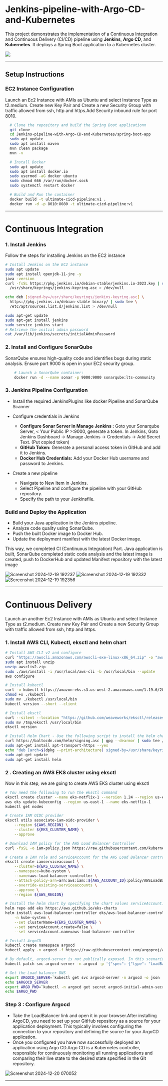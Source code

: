 # Jenkins-pipeline-with-Argo-CD-and-Kubernetes

This project demonstrates the implementation of a Continuous Integration and Continuous Delivery (CI/CD) pipeline using **Jenkins**, **Argo CD**, and **Kubernetes**. It deploys a Spring Boot application to a Kubernetes cluster.

<img src='https://user-images.githubusercontent.com/43399466/228301952-abc02ca2-9942-4a67-8293-f76647b6f9d8.png'>

---

## Setup Instructions

### EC2 Instance Configuration
Launch an Ec2 Instance with AMIs as Ubuntu and select Instance Type as t2.medium. Create new Key Pair and Create a new Security Group with traffic allowed from ssh, http and https.Add Security inbound rule for port 8010.

``` bash
  # Clone the repository and build the Spring Boot applicationn
  git clone
  cd Jenkins-pipeline-with-Argo-CD-and-Kubernetes/spring-boot-app
  sudo apt update
  sudo apt install maven
  mvn clean package
  mvn -v

  # Install Docker
  sudo apt update
  sudo apt install docker.io
  sudo usermod -aG docker ubuntu
  sudo chmod 666 /var/run/docker.sock
  sudo systemctl restart docker

  # Build and Run the container
  docker build -t ultimate-cicd-pipeline:v1 .
  docker run -d -p 8010:8080 -t ultimate-cicd-pipeline:v1

```
---

# Continuous Integration
### 1. Install Jenkins
Follow the steps for installing Jenkins on the EC2 instance

  ``` bash
  # Install Jenkins on the EC2 instance
  sudo apt update
  sudo apt install openjdk-11-jre -y
  java -version
  curl -fsSL https://pkg.jenkins.io/debian-stable/jenkins.io-2023.key | sudo tee \
    /usr/share/keyrings/jenkins-keyring.asc > /dev/null
  
  echo deb [signed-by=/usr/share/keyrings/jenkins-keyring.asc] \
    https://pkg.jenkins.io/debian-stable binary/ | sudo tee \
    /etc/apt/sources.list.d/jenkins.list > /dev/null
  
  sudo apt-get update
  sudo apt-get install jenkins
  sudo service jenkins start
  # Retrieve the initial admin password
  cat /var/lib/jenkins/secrets/initialAdminPassword

  ```

### 2. Install and Configure SonarQube
SonarQube ensures high-quality code and identifies bugs during static analysis. Ensure port 9000 is open in your EC2 security group.

``` bash
    # Launch a SonarQube container:
    docker run -d --name sonar -p 9000:9000 sonarqube:lts-community
  ```

### 3. Jenkins Pipeline Configuration
 -  Install the required JenkinsPlugins like docker Pipeline and SonarQube Scanner
 -  Configure credentials in Jenkins
     -  **Configure Sonar Server in Manage Jenkins :** Goto your Sonarqube Server, < Your Public IP >:9000, generate a token. In Jenkins, Goto Jenkins Dashboard → Manage Jenkins → Credentials → Add Secret Text. (Put copied token)
     -  **GitHub Token:** Generate a personal access token in GitHub and add it to Jenkins.
     -  **Docker Hub Credentials:** Add your Docker Hub username and password to Jenkins.
  
 -  Create a new pipeline
     - Navigate to New Item in Jenkins.
     - Select Pipeline and configure the pipeline with your GitHub repository.
     - Specify the path to your Jenkinsfile.

### Build and Deploy the Application

- Build your Java application in the Jenkins pipeline.
- Analyze code quality using SonarQube.
- Push the built Docker image to Docker Hub.
- Update the deployment manifest with the latest Docker image.

This way, we completed CI (Continuous Integration) Part. Java application is built, SonarQube completed static code analysis and the latest image is created, push to DockerHub and updated Manifest repository with the latest image

![Screenshot 2024-12-19 192237](https://github.com/user-attachments/assets/86427b8d-fbcf-4be9-8fa6-45b645bb496d)
![Screenshot 2024-12-19 192332](https://github.com/user-attachments/assets/57c41126-7b77-4c5f-b462-c2147435545b)
![Screenshot 2024-12-19 192356](https://github.com/user-attachments/assets/d9ec2b80-5f25-45ee-bf6d-453a4e2fae4e)

---

# Continuous Delivery
Launch an another Ec2 Instance with AMIs as Ubuntu and select Instance Type as t2.medium. Create new Key Pair and Create a new Security Group with traffic allowed from ssh, http and https.

### 1. Install AWS CLI, Kubectl, eksctl and helm chart
```bash
# Install AWS CLI v2 and configure
curl "https://awscli.amazonaws.com/awscli-exe-linux-x86_64.zip" -o "awscliv2.zip"
sudo apt install unzip
unzip awscliv2.zip
sudo ./aws/install -i /usr/local/aws-cli -b /usr/local/bin --update
aws configure

# Install kubectl
curl -o kubectl https://amazon-eks.s3.us-west-2.amazonaws.com/1.19.6/2021-01-05/bin/linux/amd64/kubectl
chmod +x ./kubectl
sudo mv ./kubectl /usr/local/bin
kubectl version --short --client

# Install eksctl
curl --silent --location "https://github.com/weaveworks/eksctl/releases/latest/download/eksctl_$(uname -s)_amd64.tar.gz" | tar xz -C /tmp
sudo mv /tmp/eksctl /usr/local/bin
eksctl version

# Install Helm Chart - Use the following script to install the helm chart 
curl https://baltocdn.com/helm/signing.asc | gpg --dearmor | sudo tee /usr/share/keyrings/helm.gpg > /dev/null
sudo apt-get install apt-transport-https --yes
echo "deb [arch=$(dpkg --print-architecture) signed-by=/usr/share/keyrings/helm.gpg] https://baltocdn.com/helm/stable/debian/ all main" | sudo tee /etc/apt/sources.list.d/helm-stable-debian.list
sudo apt-get update
sudo apt-get install helm
```

### 2 . Creating an AWS EKS cluster using eksctl
Now in this step, we are going to create AWS EKS cluster using eksctl

```bash
# You need the following to run the eksctl command
eksctl create cluster --name eks-netflix-1 --version 1.24 --region us-east-1 --nodegroup-name worker-nodes --node-type t2.medium --nodes 1 --nodes-min 1 --nodes-max 1
aws eks update-kubeconfig --region us-east-1 --name eks-netflix-1
kubectl get nodes

# Create IAM OIDC provider
eksctl utils associate-iam-oidc-provider \
    --region ${AWS_REGION} \
    --cluster ${EKS_CLUSTER_NAME} \
    --approve

# Download IAM policy for the AWS Load Balancer Controller
curl -fsSL -o iam-policy.json https://raw.githubusercontent.com/kubernetes-sigs/aws-load-balancer-controller/v2.4.0/docs/install/iam_policy.json

# Create a IAM role and ServiceAccount for the AWS Load Balancer controller using eksctl tool
eksctl create iamserviceaccount \
    --cluster=${EKS_CLUSTER_NAME} \
    --namespace=kube-system \
    --name=aws-load-balancer-controller \
    --attach-policy-arn=arn:aws:iam::${AWS_ACCOUNT_ID}:policy/AWSLoadBalancerControllerIAMPolicy \
    --override-existing-serviceaccounts \
    --approve \
    --region ${AWS_REGION}

# Install the helm chart by specifying the chart values serviceAccount.create=false and serviceAccount.name=aws-load-balancer-controller
helm repo add eks https://aws.github.io/eks-charts
helm install aws-load-balancer-controller eks/aws-load-balancer-controller \
    -n kube-system \
    --set clusterName=${EKS_CLUSTER_NAME} \
    --set serviceAccount.create=false \
    --set serviceAccount.name=aws-load-balancer-controller

# Install ArgoCD
kubectl create namespace argocd 
kubectl apply -n argocd -f https://raw.githubusercontent.com/argoproj/argo-cd/v2.4.7/manifests/install.yaml

# By default, argocd-server is not publically exposed. In this scenario, we will use a Load Balancer to make it usable, get the url
kubectl patch svc argocd-server -n argocd -p '{"spec": {"type": "LoadBalancer"}}'

# Get the Load balancer DNS
export ARGOCD_SERVER=`kubectl get svc argocd-server -n argocd -o json | jq --raw-output '.status.loadBalancer.ingress[0].hostname'`
echo $ARGOCD_SERVER
export ARGO_PWD=`kubectl -n argocd get secret argocd-initial-admin-secret -o jsonpath="{.data.password}" | base64 -d`
echo $ARGO_PWD

```
### Step 3 : Configure Argocd
* Take the LoadBalancer link and open it in your browser.After installing ArgoCD, you need to set up your GitHub repository as a source for your application deployment. This typically involves configuring the connection to your repository and defining the source for your ArgoCD application.
* Once you configured you have now successfully deployed an application using Argo CD.Argo CD is a Kubernetes controller, responsible for continuously monitoring all running applications and comparing their live state to the desired state specified in the Git repository.



![Screenshot 2024-12-20 070052](https://github.com/user-attachments/assets/848ce0a2-00ee-4f56-9851-4b86056784e5)


---

